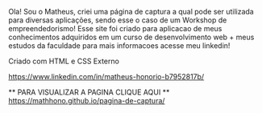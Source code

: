 Ola! Sou o Matheus, criei uma página de captura a qual pode ser utilizada para diversas aplicações,
sendo esse o caso de um Workshop de empreendedorismo! Esse site foi criado para aplicacao de meus
conhecimentos adquiridos em um curso de desenvolvimento web + meus estudos da faculdade
para mais informacoes acesse meu linkedin!

Criado com HTML e CSS Externo 



https://www.linkedin.com/in/matheus-honorio-b7952817b/

** PARA VISUALIZAR A PAGINA CLIQUE AQUI **
https://mathhono.github.io/pagina-de-captura/
